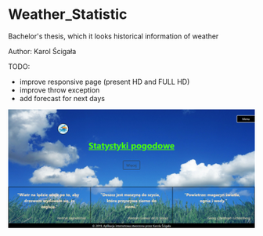 # Weather_Statistic
Bachelor's thesis, which it looks historical information of weather

Author: Karol Ścigała

TODO:
- improve responsive page (present HD and FULL HD)
- improve throw exception
- add forecast for next days

![Image of main page Weather Statistic](/Screen/main_page.png)
